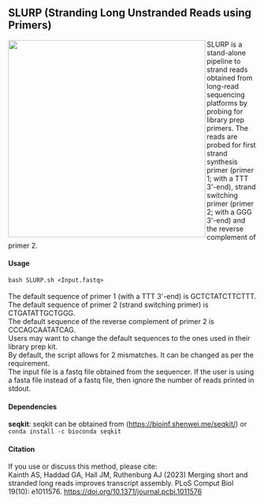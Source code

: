 ## SLURP (Stranding Long Unstranded Reads using Primers)

<img align="left" width="400" src="https://user-images.githubusercontent.com/66103719/196799429-bf50379c-4750-4465-926e-b121eed35e81.png">
SLURP is a stand-alone pipeline to strand reads obtained from long-read sequencing platforms by probing for library prep primers. The reads are probed for first strand synthesis primer (primer 1; with a TTT 3'-end), strand switching primer (primer 2; with a GGG 3'-end) and the reverse complement of primer 2.

#### Usage
```bash SLURP.sh <Input.fastq>```
<br/>
<br/>The default sequence of primer 1 (with a TTT 3'-end) is GCTCTATCTTCTTT. <br/>The default sequence of primer 2 (strand switching primer) is CTGATATTGCTGGG.<br/>The default sequence of the reverse complement of primer 2 is CCCAGCAATATCAG.<br/>Users may want to change the default sequences to the ones used in their library prep kit.<br/>By default, the script allows for 2 mismatches. It can be changed as per the requirement.<br/>The input file is a fastq file obtained from the sequencer. If the user is using a fasta file instead of a fastq file, then ignore the number of reads printed in stdout.
<br/>
#### Dependencies
**seqkit**: seqkit can be obtained from (https://bioinf.shenwei.me/seqkit/) or ```conda install -c bioconda seqkit```

#### Citation
If you use or discuss this method, please cite: <br/>
Kainth AS, Haddad GA, Hall JM, Ruthenburg AJ (2023) Merging short and stranded long reads improves transcript assembly. PLoS Comput Biol 19(10): e1011576. https://doi.org/10.1371/journal.pcbi.1011576
